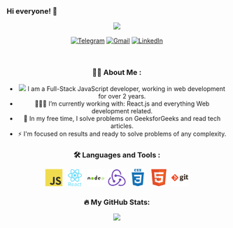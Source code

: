 ### Hi everyone! 👋
<div id="header" align="center">
  <img src="https://media.giphy.com/media/L1R1tvI9svkIWwpVYr/giphy.gif" width="300"/>
</div> 
<div id="header" align="center">

[![Telegram](https://img.shields.io/badge/Telegram-2CA5E0?style=for-the-badge&logo=telegram&logoColor=white&link=https://https://t.me/xwnkp)](https://t.me/xwnkp)
[![Gmail](https://img.shields.io/badge/Gmail-D14836?style=for-the-badge&logo=gmail&logoColor=white&link=mailto:gybskaya.anna@gmail.com)](mailto:gybskaya.anna@gmail.com)
[![LinkedIn](https://img.shields.io/badge/LinkedIn-blue?style=for-the-badge&logo=linkedin&logoColor=white&link=https://www.linkedin.com/in/valeriagirko/)](https://www.linkedin.com/in/valeriagirko/)

<img src="https://komarev.com/ghpvc/?username=valomakk&style=flat-square&color=blue" alt=""/>

### :woman_technologist: About Me :
- <img src="https://media.giphy.com/media/WUlplcMpOCEmTGBtBW/giphy.gif" width="30"> I am a Full-Stack JavaScript developer, working in web development for over 2 years.
- 👩🏼‍💻 I’m currently working with: React.js and everything Web development related.
- 🤍  In my free time, I solve problems on GeeksforGeeks and read tech articles.
- :zap: I'm focused on results and ready to solve problems of any complexity.

### :hammer_and_wrench: Languages and Tools :
  <div>
  <img src="https://github.com/devicons/devicon/blob/master/icons/javascript/javascript-original.svg" title="JavaScript" alt="JavaScript" width="40" height="40"/>&nbsp;
  <img src="https://github.com/devicons/devicon/blob/master/icons/react/react-original-wordmark.svg" title="React" alt="React" width="40" height="40"/>&nbsp;
  <img src="https://github.com/devicons/devicon/blob/master/icons/nodejs/nodejs-original-wordmark.svg" title="NodeJS" alt="NodeJS" width="40" height="40"/>&nbsp;
  <img src="https://github.com/devicons/devicon/blob/master/icons/redux/redux-original.svg" title="Redux" alt="Redux " width="40" height="40"/>&nbsp;
  <img src="https://github.com/devicons/devicon/blob/master/icons/css3/css3-plain-wordmark.svg"  title="CSS3" alt="CSS" width="40" height="40"/>&nbsp;
  <img src="https://github.com/devicons/devicon/blob/master/icons/html5/html5-original.svg" title="HTML5" alt="HTML" width="40" height="40"/>&nbsp;
  <img src="https://github.com/devicons/devicon/blob/master/icons/git/git-original-wordmark.svg" title="Git" **alt="Git" width="40" height="40"/>
</div>


### :fire: My GitHub Stats:
![](https://github-readme-streak-stats.herokuapp.com/?user=valomakk)

